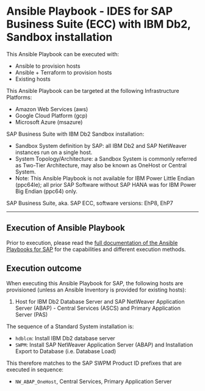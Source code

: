 # Ansible Playbook - IDES for SAP Business Suite (ECC) with IBM Db2, Sandbox installation

This Ansible Playbook can be executed with:
- Ansible to provision hosts
- Ansible + Terraform to provision hosts
- Existing hosts

This Ansible Playbook can be targeted at the following Infrastructure Platforms:
- Amazon Web Services (aws)
- Google Cloud Platform (gcp)
- Microsoft Azure (msazure)

SAP Business Suite with IBM Db2 Sandbox installation:
- Sandbox System definition by SAP: all IBM Db2 and SAP NetWeaver instances run on a single host.
- System Topology/Architecture: a Sandbox System is commonly referred as Two-Tier Architecture, may also be known as OneHost or Central System.
- Note: This Ansible Playbook is not available for IBM Power Little Endian (ppc64le); all prior SAP Software without SAP HANA was for IBM Power Big Endian (ppc64) only.

SAP Business Suite, aka. SAP ECC, software versions:
EhP8, EhP7

---

## Execution of Ansible Playbook

Prior to execution, please read the [full documentation of the Ansible Playbooks for SAP](../docs/README.md) for the capabilities and different execution methods.

## Execution outcome

When executing this Ansible Playbook for SAP, the following hosts are provisioned (unless an Ansible Inventory is provided for existing hosts):
1. Host for IBM Db2 Database Server and SAP NetWeaver Application Server (ABAP) - Central Services (ASCS) and Primary Application Server (PAS)

The sequence of a Standard System installation is:
- `hdblcm`: Install IBM Db2 database server
- `SWPM`: Install SAP NetWeaver Application Server (ABAP) and Installation Export to Database (i.e. Database Load)

This therefore matches to the SAP SWPM Product ID prefixes that are executed in sequence:
- `NW_ABAP_OneHost`, Central Services, Primary Application Server
